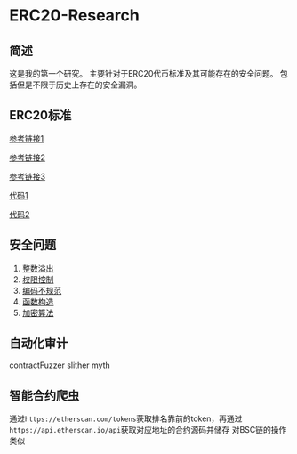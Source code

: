 # ERC20-Research
## 简述
这是我的第一个研究。
主要针对于ERC20代币标准及其可能存在的安全问题。
包括但是不限于历史上存在的安全漏洞。

## ERC20标准
[参考链接1](https://ethereum.org/zh/developers/docs/standards/tokens/erc-20/)

[参考链接2](https://learnblockchain.cn/docs/eips/eip-20.html)

[参考链接3](https://docs.openzeppelin.com/contracts/4.x/erc20)

[代码1](https://github.com/ConsenSys/Tokens/blob/master/contracts/eip20/EIP20.sol)

[代码2](https://github.com/OpenZeppelin/openzeppelin-contracts/tree/9b3710465583284b8c4c5d2245749246bb2e0094/contracts/token/ERC20)



## 安全问题
1. [整数溢出](https://github.com/zpano/ERC20-Research/tree/main/整数溢出)
2. [权限控制](https://github.com/zpano/ERC20-Research/tree/main/权限控制)
3. [编码不规范](https://github.com/zpano/ERC20-Research/tree/main/编码不规范)
4. [函数构造](https://github.com/zpano/ERC20-Research/tree/main/函数构造)
5. [加密算法](https://github.com/zpano/ERC20-Research/tree/main/加密算法)

## 自动化审计
contractFuzzer
slither
myth



## 智能合约爬虫
通过`https://etherscan.com/tokens`获取排名靠前的token，再通过`https://api.etherscan.io/api`获取对应地址的合约源码并储存
对BSC链的操作类似

